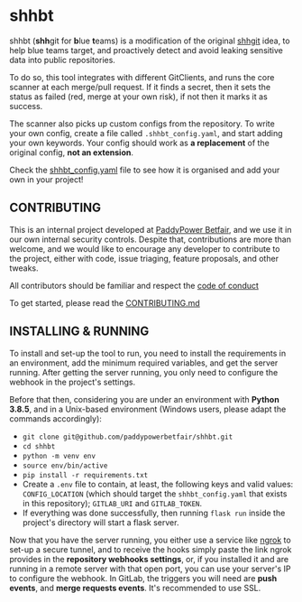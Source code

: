 # shhbt  

shhbt (**shh**git for **b**lue **t**eams) is a modification of the original [shhgit](https://github.com/eth0izzle/shhgit) 
idea, to help blue teams target, and proactively detect and avoid leaking sensitive data into public repositories.

To do so, this tool integrates with different GitClients, and runs the core scanner at each merge/pull request.
If it finds a secret, then it sets the status as failed (red, merge at your own risk), if not then it marks it as success.

The scanner also picks up custom configs from the repository. To write your own config, create a file called 
`.shhbt_config.yaml`, and start adding your own keywords. Your config should work as **a replacement** of the original 
config, **not an extension**.

Check the [shhbt_config.yaml](./shhbt_config.yaml) file to see how it is organised and add your own in your project! 

## CONTRIBUTING  
This is an internal project developed at [PaddyPower Betfair](https://github.com/paddypowerbetfair), and we use it in 
our own internal security controls. Despite that, contributions are more than welcome, and we would like to encourage 
any developer to contribute to the project, either with code, issue triaging, feature proposals, and other tweaks.

All contributors should be familiar and respect the [code of conduct](./CODE_OF_CONDUCT.md) 

To get started, please read the [CONTRIBUTING.md](./CONTRIBUTING.md)

## INSTALLING & RUNNING  
To install and set-up the tool to run, you need to install the requirements in an environment, add the minimum required 
variables, and get the server running. After getting the server running, you only need to configure the webhook in the 
project's settings.

Before that then, considering you are under an environment with **Python 3.8.5**, and in a Unix-based environment 
(Windows users, please adapt the commands accordingly):
- `git clone git@github.com/paddypowerbetfair/shhbt.git`
- `cd shhbt`
- `python -m venv env`
- `source env/bin/active`
- `pip install -r requirements.txt`
- Create a `.env` file to contain, at least, the following keys and valid values: `CONFIG_LOCATION` (which should target 
  the `shhbt_config.yaml` that exists in this repository); `GITLAB_URI` and `GITLAB_TOKEN`.
- If everything was done successfully, then running `flask run` inside the project's directory will start a flask server.

Now that you have the server running, you either use a service like [ngrok](https://ngrok.com/) to set-up a secure 
tunnel, and to receive the hooks simply paste the link ngrok provides in the **repository webhooks settings**, or, if 
you installed it and are running in a remote server with that open port, you can use your server's IP to configure the 
webhook.
In GitLab, the triggers you will need are **push events**, and **merge requests events**. It's recommended to use SSL.
